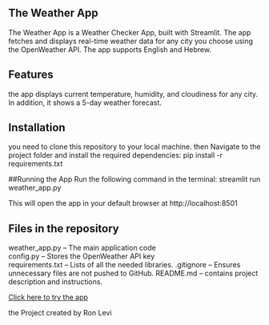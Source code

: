 ## The Weather App

The Weather App is a Weather Checker App, built with Streamlit. The app fetches and displays real-time weather data for any city you choose using the OpenWeather API. The app supports English and Hebrew. 

## Features
the app displays current temperature, humidity, and cloudiness for any city. In addition, it shows a 5-day weather forecast.

## Installation
you need to clone this repository to your local machine. then 
Navigate to the project folder and install the required dependencies:
pip install -r requirements.txt

##Running the App
Run the following command in the terminal:
streamlit run weather_app.py

This will open the app in your default browser at http://localhost:8501

## Files in the repository  
weather_app.py – The main application code  
config.py – Stores the OpenWeather API key  
requirements.txt – Lists of all the needed libraries.
.gitignore – Ensures unnecessary files are not pushed to GitHub.
README.md – contains project description and instructions.


[Click here to try the app](https://theweatherapp.streamlit.app/)


the Project created by Ron Levi
